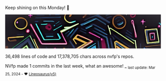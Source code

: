Keep shining on this Monday! 🌷

![banner](./assets/banner.jpg)

36,498 lines of code and 17,378,705 chars across nvfp's repos.

NVfp made 1 commits in the last week, what an awesome!<sub> ~ last update: Mar 25, 2024 - ❤️ [Lineosaurus(v5)](https://github.com/Lineosaurus/Lineosaurus)</sub>